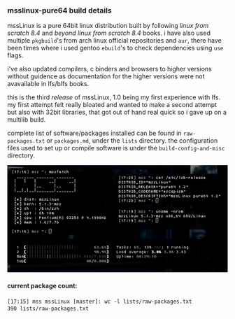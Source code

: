 ### msslinux-pure64 build details
mssLinux is a pure 64bit linux distribution built by following *linux from scratch 8.4* and *beyond linux from scratch 8.4* books. i have also used multiple `pkgbuild`'s from arch linux official repositories and `aur`, there have been times where i used gentoo `ebuild`'s to check dependencies using `use` flags.

i've also updated compilers, c binders and browsers to higher versions without guidence as documentation for the higher versions were not avavailable in lfs/blfs books.

this is the third *release* of mssLinux, 1.0 being my first experience with lfs. my first attempt felt really bloated and wanted to make a second attempt but also with 32bit libraries, that got out of hand real quick so i gave up on a multilib build.

complete list of software/packages installed can be found in `raw-packages.txt` or `packages.md`, under the `lists` directory. the configuration files used to set up or compile software is under the `build-config-and-misc` directory.

![yes](assets/fetch.png)

#### current package count:
```
[17:15] mss mssLinux [master]: wc -l lists/raw-packages.txt
390 lists/raw-packages.txt
```
